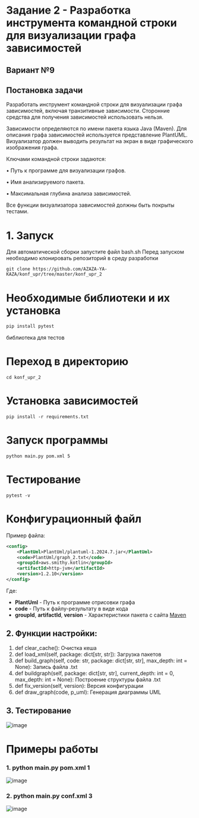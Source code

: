 # Задание 2 - Разработка инструмента командной строки для визуализации графа зависимостей
## Вариант №9
## Постановка задачи
Разработать инструмент командной строки для визуализации графа 
зависимостей, включая транзитивные зависимости. Сторонние средства для 
получения зависимостей использовать нельзя.

Зависимости определяются по имени пакета языка Java (Maven). Для 
описания графа зависимостей используется представление PlantUML. 
Визуализатор должен выводить результат на экран в виде графического 
изображения графа.


Ключами командной строки задаются:

• Путь к программе для визуализации графов.

• Имя анализируемого пакета.

• Максимальная глубина анализа зависимостей.

Все функции визуализатора зависимостей должны быть покрыты тестами.

# 1. Запуск
Для автоматической сборки запустите файл bash.sh
Перед запуском необходимо клонировать репозиторий в среду разработки
```
git clone https://github.com/AZAZA-YA-KAZA/konf_upr/tree/master/konf_upr_2
```
# Необходимые библиотеки и их установка
```Bash
pip install pytest
```
библиотека для тестов
# Переход в директорию
```shell
cd konf_upr_2
```
# Установка зависимостей
```shell
pip install -r requirements.txt
```
# Запуск программы
```shell
python main.py pom.xml 5
```
# Тестирование
```shell
pytest -v
```
# Конфигурационный файл
Пример файла:
```xml
<config>
    <PlantUml>PlantUml/plantuml-1.2024.7.jar</PlantUml>
    <code>PlantUml/graph_2.txt</code>
    <groupId>aws.smithy.kotlin</groupId>
    <artifactId>http-jvm</artifactId>
    <version>1.2.10</version>
</config>
```
Где:

- **PlantUml** - Путь к программе отрисовки графа
- **code** - Путь к файлу-результату в виде кода
- **groupId**, **artifactId**, **version** - Характеристики пакета с сайта [Maven](https://mvnrepository.com/)

## 2. Функции настройки:
1. def clear_cache(): Очистка кеша
2. def load_xml(self, package: dict[str, str]): Загрузка пакетов
4. def build_graph(self, code: str, package: dict[str, str], max_depth: int = None): Запись файла .txt
5. def buildgraph(self, package: dict[str, str], current_depth: int = 0, max_depth: int = None): Построение структуры файла .txt
6. def fix_version(self, version): Версия конфигурации
7. def draw_graph(code, p_uml): Генерация диаграммы UML
## 3. Тестирование
![image](https://github.com/user-attachments/assets/08cdcbad-d129-4383-ad17-06ce116f9d98)
# Примеры работы
### 1. python main.py pom.xml 1
![image](https://github.com/user-attachments/assets/26ad7e87-1610-4f49-8b61-c40f94c67532)
### 2. python main.py conf.xml 3
![image](https://github.com/user-attachments/assets/af9e60fa-0a57-4136-932f-bc22c4cffa80)
